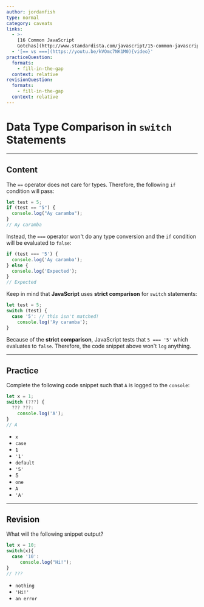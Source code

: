 ```yaml
---
author: jordanfish
type: normal
category: caveats
links:
  - >-
    [16 Common JavaScript
    Gotchas](http://www.standardista.com/javascript/15-common-javascript-gotchas){website}
  - '[== vs ===](https://youtu.be/kVOmc7NK1M0){video}'
practiceQuestion:
  formats:
    - fill-in-the-gap
  context: relative
revisionQuestion:
  formats:
    - fill-in-the-gap
  context: relative
---
```


# Data Type Comparison in `switch` Statements


---

## Content

The `==` operator does not care for types. Therefore, the following `if` condition will pass:

```javascript
let test = 5;
if (test == "5") {
  console.log("Ay caramba");
}
// Ay caramba
```

Instead, the `===` operator won't do any type conversion and the `if` condition will be evaluated to `false`:

```javascript
if (test === '5') {
  console.log('Ay caramba');
} else {
  console.log('Expected');
}
// Expected
```

Keep in mind that **JavaScript** uses **strict comparison** for `switch` statements:

```javascript
let test = 5;
switch (test) {
  case '5': // this isn't matched!
    console.log('Ay caramba');
}
```

Because of the **strict comparison**, JavaScript tests that `5 === '5'`  which evaluates to `false`. Therefore, the code snippet above won't `log` anything.


---

## Practice

Complete the following code snippet such that `A` is logged to the `console`:

```javascript
let x = 1;
switch (???) {
  ??? ???:
    console.log('A');
}
// A
```

- `x`
- `case`
- `1`
- `'1'`
- `default`
- `'5'`
- 5
- `one`
- `A`
- `'A'`


---

## Revision

What will the following snippet output?

```javascript
let x = 10;
switch(x){
  case '10':
     console.log("Hi!");
}
// ???
```

- `nothing`
- `'Hi!'`
- `an error`
